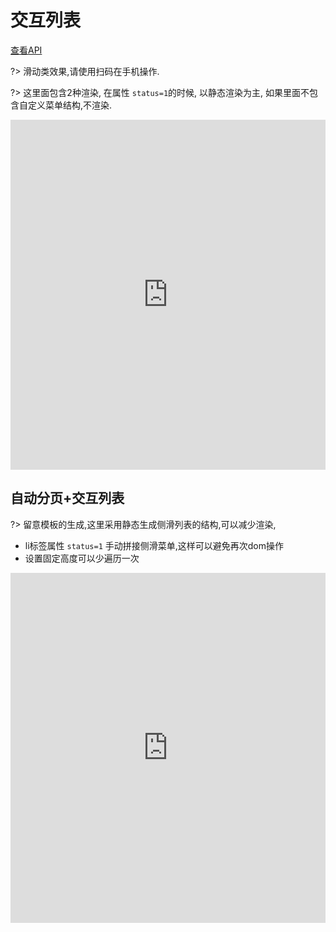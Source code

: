 # 交互列表

[查看API](http://www.easybui.com/demo/api/classes/bui.listview.html)

?> 滑动类效果,请使用扫码在手机操作.

?> 这里面包含2种渲染, 在属性 `status=1`的时候, 以静态渲染为主, 如果里面不包含自定义菜单结构,不渲染.

<iframe width="100%" height="560" src="http://www.easybui.com/demo/source.html?url=pages/ui_controls/bui.listview&code=html,result" allowfullscreen="allowfullscreen" frameborder="0"></iframe>


## 自动分页+交互列表

?> 留意模板的生成,这里采用静态生成侧滑列表的结构,可以减少渲染, 
- li标签属性 `status=1` 手动拼接侧滑菜单,这样可以避免再次dom操作
- 设置固定高度可以少遍历一次

<iframe width="100%" height="560" src="http://www.easybui.com/demo/source.html?url=pages/ui_controls/bui.list_listview&code=full,result" allowfullscreen="allowfullscreen" frameborder="0"></iframe>